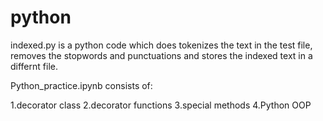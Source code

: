 # python

indexed.py is a python code which does tokenizes the text in the test file, removes the stopwords and punctuations and stores the indexed text in a differnt file.

Python_practice.ipynb consists of:

1.decorator class
2.decorator functions
3.special methods
4.Python OOP
